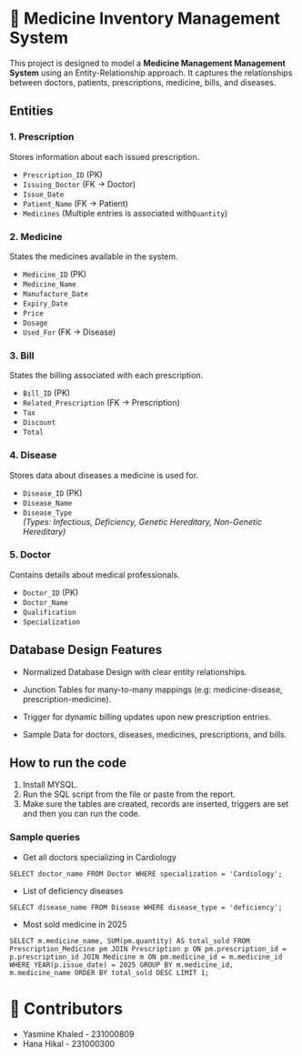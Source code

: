 # 💊 Medicine Inventory Management System
This project is designed to model a **Medicine Management Management System** using an Entity-Relationship approach. It captures the relationships between doctors, patients, prescriptions, medicine, bills, and diseases.

## Entities 

### 1. Prescription
Stores information about each issued prescription.

- `Prescription_ID` (PK)
- `Issuing_Doctor` (FK → Doctor)
- `Issue_Date`
- `Patient_Name` (FK → Patient)
- `Medicines` (Multiple entries is associated with`Quantity`)

### 2. Medicine
States the medicines available in the system.

- `Medicine_ID` (PK)
- `Medicine_Name`
- `Manufacture_Date`
- `Expiry_Date`
- `Price`
- `Dosage`
- `Used_For` (FK → Disease)

### 3. Bill
States the billing associated with each prescription.

- `Bill_ID` (PK)
- `Related_Prescription` (FK → Prescription)
- `Tax`
- `Discount`
- `Total`

### 4. Disease
Stores data about diseases a medicine is used for.

- `Disease_ID` (PK)
- `Disease_Name`
- `Disease_Type`  
  *(Types: Infectious, Deficiency, Genetic Hereditary, Non-Genetic Hereditary)*

### 5. Doctor
Contains details about medical professionals.

- `Doctor_ID` (PK)
- `Doctor_Name`
- `Qualification`
- `Specialization`


## Database Design Features
- Normalized Database Design with clear entity relationships.

- Junction Tables for many-to-many mappings (e.g: medicine-disease, prescription-medicine).

- Trigger for dynamic billing updates upon new prescription entries.

- Sample Data for doctors, diseases, medicines, prescriptions, and bills.

## How to run the code
1. Install MYSQL.
2. Run the SQL script from the file or paste from the report.
3. Make sure the tables are created, records are inserted, triggers are set and then you can run the code.
### Sample queries
- Get all doctors specializing in Cardiology
 
`SELECT doctor_name FROM Doctor WHERE specialization = 'Cardiology';`

- List of deficiency diseases

`SELECT disease_name FROM Disease WHERE disease_type = 'deficiency';`

- Most sold medicine in 2025

`SELECT m.medicine_name, SUM(pm.quantity) AS total_sold
FROM Prescription_Medicine pm
JOIN Prescription p ON pm.prescription_id = p.prescription_id
JOIN Medicine m ON pm.medicine_id = m.medicine_id
WHERE YEAR(p.issue_date) = 2025
GROUP BY m.medicine_id, m.medicine_name
ORDER BY total_sold DESC
LIMIT 1;`
# 👥 Contributors
- Yasmine Khaled - 231000809
- Hana Hikal - 231000300
